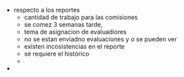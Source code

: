 - respecto a los reportes
	- cantidad de trabajo para las comisiones
	- se comez 3 semanas tarde,
	- tema de asignacion de evaluadiores
	- no se estan enviadno evaluaciones y o se pueden ver
	- existen incosistencias en el reporte
	- se requiere el histórico
	-
-